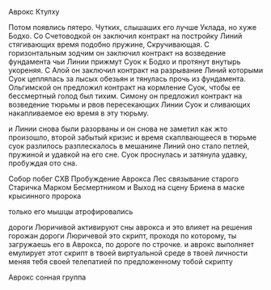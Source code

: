 Аврокс Ктулху

Потом появлись пятеро. Чутких, слышаших его лучше Уклада, но хуже Бодхо. Со Счетоводкой он заключил контракт на постройку Линий стягивающих время подобно пружине, Скручивающая. С горизонтальным зодчим он заключил контракт на возведение фундамента чьи Линии прижмут Суок к Бодхо и протянут внутырь укореняя. С Алой он заключил контракт на разрывание Линий которыми Суок цеплялась за лысых обезьян и тянулась прочь из фундамента. Ольгимской он предложил контракт на кормление Суок, чтобы ее бессмертный голод был тихим. Симону он предложил контракт на возведение тюрьмы и рвов пересекающих Линии Суок и сливающих накапливаемое ею время в эту тюрьму. 

и Линии снова были разорваны и он снова не заметил как жто произошло, второй забытый кризис
и время скаплвающееся в тюрьме суок разлилось разплескалось в мешанине Линий оно стало петлей, пружиной и удавкой на его сне.
Суок проснулась и затянула удавку, пробуждая ото сна.

Собор побег СХВ Пробуждение Аврокса
Лес связывание старого Старичка Марком Бесмертником и Выход на сцену Бриена в маске крысинного пророка

только его мышцы атрофировались

дороги Люричивой активируют сны аврокса и это влияет на решения горожан
дороги Люричевой это скрипт, проходя по которому, ты загружаешь его в Аврокса, по дороге по строчке. и аврокс выполняет емулирует этот скрипт в твоей виртуальной среде в твоей личности меняя тебя своей телепатией по предложенному тобой скрипту


Аврокс сонная группа
